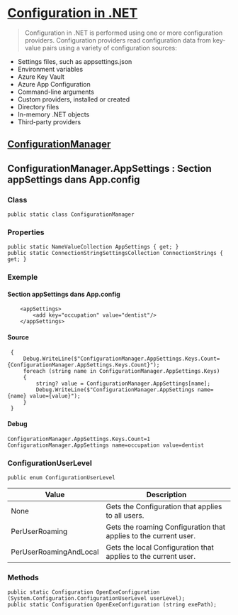 
# [Configuration in .NET](https://docs.microsoft.com/en-us/dotnet/core/extensions/configuration)

> Configuration in .NET is performed using one or more configuration providers. Configuration providers read configuration data from key-value pairs using a variety of configuration sources:
- Settings files, such as appsettings.json
- Environment variables
- Azure Key Vault
- Azure App Configuration
- Command-line arguments
- Custom providers, installed or created
- Directory files
- In-memory .NET objects
- Third-party providers

## [ConfigurationManager](https://docs.microsoft.com/en-us/dotnet/api/system.configuration.configurationmanager?view=dotnet-plat-ext-6.0)

## ConfigurationManager.AppSettings : Section appSettings dans App.config

### Class

	public static class ConfigurationManager

### Properties

	public static NameValueCollection AppSettings { get; }
	public static ConnectionStringSettingsCollection ConnectionStrings { get; }

### Exemple

#### Section appSettings dans App.config

```
	<appSettings>
		<add key="occupation" value="dentist"/>
	</appSettings>
```

#### Source

     {
         Debug.WriteLine($"ConfigurationManager.AppSettings.Keys.Count={ConfigurationManager.AppSettings.Keys.Count}");
         foreach (string name in ConfigurationManager.AppSettings.Keys)
         {
             string? value = ConfigurationManager.AppSettings[name];
             Debug.WriteLine($"ConfigurationManager.AppSettings name={name} value={value}");
         }
     }

#### Debug

	ConfigurationManager.AppSettings.Keys.Count=1
	ConfigurationManager.AppSettings name=occupation value=dentist

### ConfigurationUserLevel

	public enum ConfigurationUserLevel

| Value | Description |
| ----------- | ----------- |
| None | Gets the Configuration that applies to all users. |
| PerUserRoaming | Gets the roaming Configuration that applies to the current user.|
| PerUserRoamingAndLocal | Gets the local Configuration that applies to the current user.|

### Methods

	public static Configuration OpenExeConfiguration (System.Configuration.ConfigurationUserLevel userLevel);
	public static Configuration OpenExeConfiguration (string exePath);

